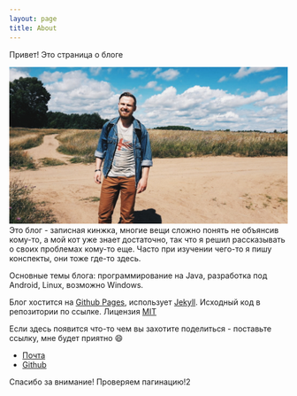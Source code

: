 ```yaml
---
layout: page
title: About
---
```


<p class="message">
 Привет! Это страница о блоге
</p>

![](/assets/helloWorld/1.jpeg)
Это блог - записная кинжка, многие вещи сложно понять не объянсив кому-то, а мой кот уже знает достаточно, так что я решил рассказывать о своих проблемах кому-то еще. Часто при изучении чего-то я пишу конспекты, они тоже где-то здесь. 

Основные темы блога: программирование на Java, разработка под Android, Linux, возможно Windows.

Блог хостится на [Github Pages](https://pages.github.com/), использует [Jekyll](http://jekyllrb.com/). Исходный код в репозитории по ссылке. Лицензия [MIT](/LICENSE.md)

Если здесь появится что-то чем вы захотите поделиться - поставьте ссылку, мне будет приятно :smile:

* [Почта](mailto:atnimak@gmail.com)
* [Github](https://github.com/atnimak)

Спасибо за внимание! 
Проверяем пагинацию!2
